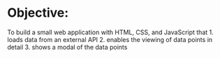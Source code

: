 # Objective:

To build a small web application with HTML, CSS, and JavaScript that 1. loads
data from an external API 2. enables the viewing of data points in detail 3. shows a modal of the data points


